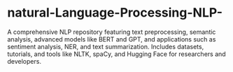 # natural-Language-Processing-NLP-
A comprehensive NLP repository featuring text preprocessing, semantic analysis, advanced models like BERT and GPT, and applications such as sentiment analysis, NER, and text summarization. Includes datasets, tutorials, and tools like NLTK, spaCy, and Hugging Face for researchers and developers.
